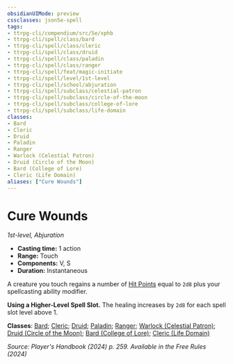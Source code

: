 ```yaml
---
obsidianUIMode: preview
cssclasses: json5e-spell
tags:
- ttrpg-cli/compendium/src/5e/xphb
- ttrpg-cli/spell/class/bard
- ttrpg-cli/spell/class/cleric
- ttrpg-cli/spell/class/druid
- ttrpg-cli/spell/class/paladin
- ttrpg-cli/spell/class/ranger
- ttrpg-cli/spell/feat/magic-initiate
- ttrpg-cli/spell/level/1st-level
- ttrpg-cli/spell/school/abjuration
- ttrpg-cli/spell/subclass/celestial-patron
- ttrpg-cli/spell/subclass/circle-of-the-moon
- ttrpg-cli/spell/subclass/college-of-lore
- ttrpg-cli/spell/subclass/life-domain
classes:
- Bard
- Cleric
- Druid
- Paladin
- Ranger
- Warlock (Celestial Patron)
- Druid (Circle of the Moon)
- Bard (College of Lore)
- Cleric (Life Domain)
aliases: ["Cure Wounds"]
---
```

# Cure Wounds
*1st-level, Abjuration*  


- **Casting time:** 1 action
- **Range:** Touch
- **Components:** V, S
- **Duration:** Instantaneous

A creature you touch regains a number of [Hit Points](3-Mechanics/CLI/rules/variant-rules/hit-points-xphb.md) equal to `2d8` plus your spellcasting ability modifier.

**Using a Higher-Level Spell Slot.** The healing increases by `2d8` for each spell slot level above 1.

**Classes**: [Bard](list-spells-classes-bard); [Cleric](list-spells-classes-cleric); [Druid](list-spells-classes-druid); [Paladin](list-spells-classes-paladin); [Ranger](list-spells-classes-ranger); [Warlock (Celestial Patron)](list-spells-classes-warlock-xphb-celestial-patron-xphb); [Druid (Circle of the Moon)](list-spells-classes-druid-xphb-circle-of-the-moon-xphb); [Bard (College of Lore)](list-spells-classes-bard-xphb-college-of-lore-xphb); [Cleric (Life Domain)](list-spells-classes-cleric-xphb-life-domain-xphb)

*Source: Player's Handbook (2024) p. 259. Available in the Free Rules (2024)*